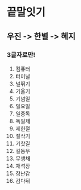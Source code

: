 # 끝말잇기 
## 우진 -> 한별 -> 혜지
### 3글자로만!

1. 컴퓨터
2. 터미널
3. 널뛰기
4. 기울기
5. 기념일
6. 일요일
7. 일중독
8. 독일제
9. 제헌절
10. 절삭기
11. 기찻길
12. 길동무
13. 무생채
14. 채석장
15. 장난감
16. 감다뒤